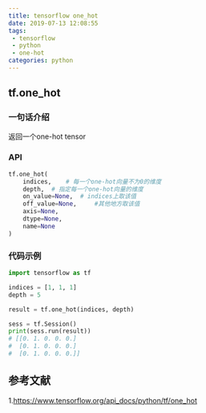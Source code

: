 ```yaml
---
title: tensorflow one_hot
date: 2019-07-13 12:08:55
tags:
 - tensorflow 
 - python
 - one-hot
categories: python
---
```


## tf.one_hot
### 一句话介绍
返回一个one-hot tensor

### API
``` python
tf.one_hot(
    indices,    # 每一个one-hot向量不为0的维度
    depth,  # 指定每一个one-hot向量的维度
    on_value=None,  # indices上取该值
    off_value=None,     #其他地方取该值
    axis=None,
    dtype=None,
    name=None
)
```
 
### 代码示例
``` python
import tensorflow as tf

indices = [1, 1, 1]
depth = 5

result = tf.one_hot(indices, depth)

sess = tf.Session()
print(sess.run(result))
# [[0. 1. 0. 0. 0.]
#  [0. 1. 0. 0. 0.]
#  [0. 1. 0. 0. 0.]]

```

## 参考文献
1.https://www.tensorflow.org/api_docs/python/tf/one_hot
